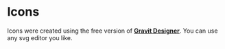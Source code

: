 # Icons

Icons were created using the free version of <b>[Gravit Designer](https://gravit.io/)</b>. You can use any svg editor you like.
